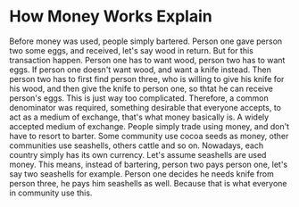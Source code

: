 
# How Money Works Explain

Before money was used, people simply bartered. Person one gave person two some
eggs, and received, let's say wood in return. But for this transaction happen.
Person one has to want wood, person two has to want eggs. If person one doesn't
want wood, and want a knife instead. Then person two has to first find person
three, who is willing to give his knife for his wood, and then give the knife
to person one, so thtat he can receive person's eggs. This is just way too
complicated. Therefore, a common denominator was required, something desirable
that everyone accepts, to act as a medium of exchange, that's what money
basically is. A widely accepted medium of exchange. People simply trade using 
money, and don't have to resort to barter. Some community use cocoa seeds 
as money, other communities use seashells, others cattle and so on. Nowadays,
each country simply has its own currency. Let's assume seashells are used money.
This means, instead of bartering, person two pays person one, let's say two 
seashells for example. Person one decides he needs knife from person three, he
pays him seashells as well. Because that is what everyone in community use this.
